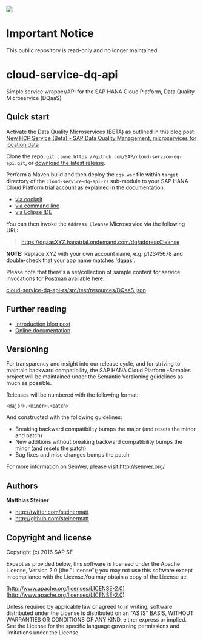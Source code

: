 ![](https://img.shields.io/badge/STATUS-NOT%20CURRENTLY%20MAINTAINED-red.svg?longCache=true&style=flat)

# Important Notice
This public repository is read-only and no longer maintained.

# cloud-service-dq-api

Simple service wrapper/API for the SAP HANA Cloud Platform, Data Quality Microservice (DQaaS) 


Quick start
-----------

Activate the Data Quality Microservices (BETA) as outlined in this blog post:
[New HCP Service (Beta) - SAP Data Quality Management, microservices for location data](http://scn.sap.com/community/developer-center/cloud-platform/blog/2016/06/21/new-hcp-service-beta--sap-data-quality-management-microservices-for-location-data)

Clone the repo, `git clone https://github.com/SAP/cloud-service-dq-api.git`, or [download the latest release](https://github.com/SAP/cloud-service-dq-api/archive/master.zip).

Perform a Maven build and then deploy the `dqs.war` file within `target` directory of the  `cloud-service-dq-api-rs` sub-module to your SAP HANA Cloud Platform trial account as explained in the documentation:

+ [via cockpit](https://help.hana.ondemand.com/help/frameset.htm?abded969628240259d486c4b29b3948c.html)
+ [via command line](https://help.hana.ondemand.com/help/frameset.htm?030863cd5d0d4dd3b742957970f8eec9.html)
+ [via Eclipse IDE](https://help.hana.ondemand.com/help/frameset.htm?60ab35d9edde43a1b38cf48174a3dca2.html)

You can then invoke the `Address Cleanse` Microservice via the following URL:

> https://dqaasXYZ.hanatrial.ondemand.com/dq/addressCleanse

**NOTE:** Replace XYZ with your own account name, e.g. p12345678 and double-check that your app name matches 'dqaas'.

Please note that there's a set/collection of sample content for service invocations for [Postman](https://www.getpostman.com/) available here:

[cloud-service-dq-api-rs/src/test/resources/DQaaS.json](/cloud-service-dq-api-rs/src/test/resources/DQaaS.json)

Further reading 
-----------

+ [Introduction blog post](http://scn.sap.com/community/developer-center/cloud-platform/blog/2016/06/21/new-hcp-service-beta--sap-data-quality-management-microservices-for-location-data)
+ [Online documentation](http://help.sap.com/saphelpiis_dqmmicro1/dqm_micro_loc_1_dev_en/frameset.htm)



Versioning
----------

For transparency and insight into our release cycle, and for striving to maintain backward compatibility, the SAP HANA Cloud Platform -Samples project will be maintained under the Semantic Versioning guidelines as much as possible.

Releases will be numbered with the following format:

`<major>.<minor>.<patch>`

And constructed with the following guidelines:

* Breaking backward compatibility bumps the major (and resets the minor and patch)
* New additions without breaking backward compatibility bumps the minor (and resets the patch)
* Bug fixes and misc changes bumps the patch

For more information on SemVer, please visit http://semver.org/


Authors
-------

**Matthias Steiner**

+ http://twitter.com/steinermatt
+ http://github.com/steinermatt


Copyright and license
---------------------

Copyright (c) 2016 SAP SE

Except as provided below, this software is licensed under the Apache License, Version 2.0 (the "License"); you may not use this software except in compliance with the License.You may obtain a copy of the License at:

[http://www.apache.org/licenses/LICENSE-2.0] (http://www.apache.org/licenses/LICENSE-2.0)

Unless required by applicable law or agreed to in writing, software distributed under the License is distributed on an "AS IS" BASIS, WITHOUT WARRANTIES OR CONDITIONS OF ANY KIND, either express or implied. See the License for the specific language governing permissions and limitations under the License.
